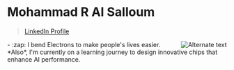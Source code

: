 # Mohammad R Al Salloum

>[LinkedIn Profile][def]
<!-- MD033 - Inline HTML rule is broken to align the image to the right -->
<img src="https://media.tenor.com/1uiGrSYrjCkAAAAM/elekid-pok%C3%A9mon-elekid.gif" alt="Alternate text" align="right" />
- :zap: I bend Electrons to make people's lives easier.
 *Also*, I'm currently on a learning journey to design innovative chips that enhance AI performance.

[def]: https://www.linkedin.com/in/mohammad-r-al-salloum-b3476a317
